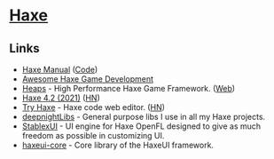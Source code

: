 # [Haxe](https://haxe.org/)

## Links

- [Haxe Manual](https://haxe.org/manual/introduction.html) ([Code](https://github.com/HaxeFoundation/HaxeManual))
- [Awesome Haxe Game Development](https://github.com/Dvergar/awesome-haxe-gamedev)
- [Heaps](https://github.com/HeapsIO/heaps) - High Performance Haxe Game Framework. ([Web](https://heaps.io/))
- [Haxe 4.2 (2021)](https://community.haxe.org/t/haxe-4-2-0-is-released/2888) ([HN](https://news.ycombinator.com/item?id=26082347))
- [Try Haxe](https://try.haxe.org/) - Haxe code web editor. ([HN](https://news.ycombinator.com/item?id=26290309))
- [deepnightLibs](https://github.com/deepnight/deepnightLibs) - General purpose libs I use in all my Haxe projects.
- [StablexUI](https://github.com/RealyUniqueName/StablexUI) - UI engine for Haxe OpenFL designed to give as much freedom as possible in customizing UI.
- [haxeui-core](https://github.com/haxeui/haxeui-core) - Core library of the HaxeUI framework.

